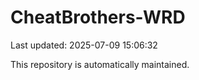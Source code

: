 # CheatBrothers-WRD

Last updated: 2025-07-09 15:06:32

This repository is automatically maintained.
